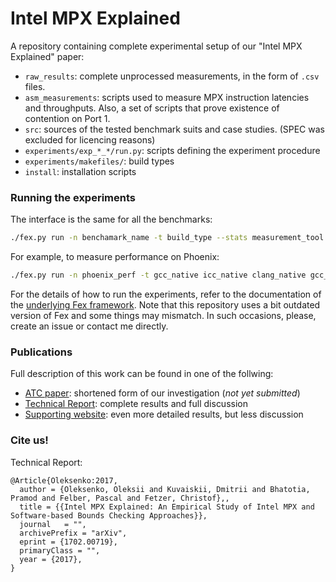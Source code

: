 # Intel MPX Explained

A repository containing complete experimental setup of our "Intel MPX Explained" paper:

* `raw_results`: complete unprocessed measurements, in the form of `.csv` files.
* `asm_measurements`: scripts used to measure MPX instruction latencies and throughputs.
Also, a set of scripts that prove existence of contention on Port 1.
* `src`: sources of the tested benchmark suits and case studies. (SPEC was excluded for licencing reasons)
* `experiments/exp_*_*/run.py`: scripts defining the experiment procedure
* `experiments/makefiles/`: build types
* `install`: installation scripts

### Running the experiments

The interface is the same for all the benchmarks:

```sh
./fex.py run -n benchamark_name -t build_type --stats measurement_tool
```

For example, to measure performance on Phoenix:

```sh
./fex.py run -n phoenix_perf -t gcc_native icc_native clang_native gcc_asan gcc_asan_only_write clang_asan gcc_mpx gcc_mpx_only_write gcc_mpx_no_narrow_bounds gcc_mpx_no_narrow_bounds_only_write icc_mpx icc_mpx_only_write icc_mpx_no_narrow_bounds icc_mpx_no_narrow_bounds_only_write softbound_native softbound_enabled safecode_native safecode_enabled --stats perf
```

For the details of how to run the experiments, refer to the documentation of the [underlying Fex framework](https://github.com/tudinfse/fex).
Note that this repository uses a bit outdated version of Fex and some things may mismatch.
In such occasions, please, create an issue or contact me directly.

### Publications

Full description of this work can be found in one of the follwing:

* [ATC paper](): shortened form of our investigation (*not yet submitted*)
* [Technical Report](https://arxiv.org/abs/1702.00719): complete results and full discussion
* [Supporting website](https://intel-mpx.github.io/): even more detailed results, but less discussion


### Cite us!

Technical Report:

```
@Article{Oleksenko:2017,
  author = {Oleksenko, Oleksii and Kuvaiskii, Dmitrii and Bhatotia, Pramod and Felber, Pascal and Fetzer, Christof},,
  title = {{Intel MPX Explained: An Empirical Study of Intel MPX and Software-based Bounds Checking Approaches}},
  journal   = "",
  archivePrefix = "arXiv",
  eprint = {1702.00719},
  primaryClass = "",
  year = {2017},
}
```
